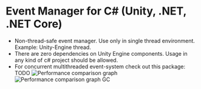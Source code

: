 # Event Manager for C# (Unity, .NET, .NET Core)
- Non-thread-safe event manager. Use only in single thread environment. Example: Unity-Engine thread.
- There are zero dependencies on Unity Engine components. Usage in any kind of c# project should be allowed.
- For concurrent multithreaded event-system check out this package: TODO
![Performance comparison graph](https://user-images.githubusercontent.com/1322279/131223932-38d6fbb5-f8c7-449a-9e71-bf8abbfd1bf8.png)
![Performance comparison graph GC](https://user-images.githubusercontent.com/1322279/131224705-bcf98c06-3dfa-4d66-a688-ab4a052a1034.png)
